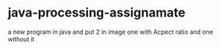 # java-processing-assignamate
a new program in java and put 2 in image one with Acpect ratio and one without it
